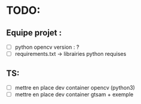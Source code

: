 # TODO:
## Equipe projet :
- [ ] python opencv version : ?
- [ ] requirements.txt -> librairies python requises

## TS:
- [ ] mettre en place dev container opencv (python3)
- [ ] mettre en place dev container gtsam + exemple
